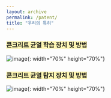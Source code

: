```yaml
---
layout: archive
permalink: /patent/
title: "우리의 특허"
---
```


### <span style='background-color:#fff5b1'>콘크리트 균열 학습 장치 및 방법</span><br>
![image](https://user-images.githubusercontent.com/92565548/179434322-24719270-27e6-4b6e-9121-d8d22ea406ad.png){: width="70%" height="70%"}

### <span style='background-color:#fff5b1'>콘크리트 균열 탐지 장치 및 방법</span><br>
![image](https://user-images.githubusercontent.com/92565548/179434361-00070db3-177e-4e77-b1bb-6d8beb542c9c.png){: width="70%" height="70%"}